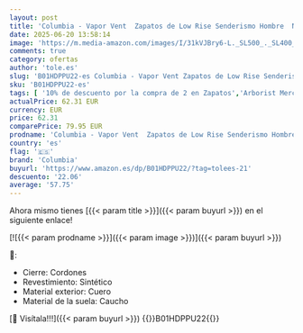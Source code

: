```yaml
---
layout: post
title: 'Columbia - Vapor Vent  Zapatos de Low Rise Senderismo Hombre  Negro  Black  White 010   45 EU'
date: 2025-06-20 13:58:14
image: 'https://m.media-amazon.com/images/I/31kVJBry6-L._SL500_._SL400_.jpg'
comments: true
category: ofertas
author: 'tole.es'
slug: 'B01HDPPU22-es Columbia - Vapor Vent Zapatos de Low Rise Senderismo...'
sku: 'B01HDPPU22-es'
tags: [ '10% de descuento por la compra de 2 en Zapatos','Arborist Merchandising Root','Calzado de senderismo para hombre','Calzado deportivo para hombre','Descuento 10€ en la 1ª compra en Moda','Moda','Moda Hombre','Self Service','Special Features Stores','Zapatillas de senderismo para hombre','Zapatillas deportivas y de moda para hombre','Zapatos para hombre','c8538d25-3af9-48d3-aeff-5f3ce5572a36_0','c8538d25-3af9-48d3-aeff-5f3ce5572a36_2001','c8538d25-3af9-48d3-aeff-5f3ce5572a36_2801','columbia','zapatos','🇪🇸', ]
actualPrice: 62.31 EUR
currency: EUR
price: 62.31
comparePrice: 79.95 EUR
prodname: 'Columbia - Vapor Vent  Zapatos de Low Rise Senderismo Hombre  Negro  Black  White 010   45 EU'
country: 'es'
flag: '🇪🇸'
brand: 'Columbia'
buyurl: 'https://www.amazon.es/dp/B01HDPPU22/?tag=tolees-21'
descuento: '22.06'
average: '57.75'
---
```


Ahora mismo tienes [{{< param title >}}]({{< param buyurl >}}) en el siguiente enlace!

[![{{< param prodname >}}]({{< param image >}})]({{< param buyurl >}})

🔎:

- Cierre: Cordones
- Revestimiento: Sintético
- Material exterior: Cuero
- Material de la suela: Caucho

[🛒 Visítala!!!]({{< param buyurl >}})
{{<world>}}B01HDPPU22{{</world>}}
